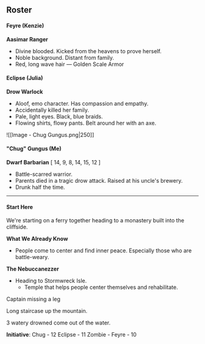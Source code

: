 ## Roster
#### Feyre (Kenzie)
**Aasimar Ranger**
- Divine blooded. Kicked from the heavens to prove herself.
- Noble background. Distant from family.
- Red, long wave hair — Golden Scale Armor

#### Eclipse (Julia)
**Drow Warlock**
- Aloof, emo character. Has compassion and empathy.
- Accidentally killed her family.
- Pale, light eyes. Black, blue braids.
- Flowing shirts, flowy pants. Belt around her with an axe.


![[Image - Chug Gungus.png|250]]
#### "Chug" Gungus (Me)
**Dwarf Barbarian**
[ 14, 9, 8, 14, 15, 12 ]
- Battle-scarred warrior.
- Parents died in a tragic drow attack. Raised at his uncle's brewery.
- Drunk half the time.

***
#### Start Here
We're starting on a ferry together heading to a monastery built into the cliffside.

**What We Already Know**
- People come to center and find inner peace. Especially those who are battle-weary.

**The Nebuccanezzer**
- Heading to Stormwreck Isle.
	- Temple that helps people center themselves and rehabilitate.

Captain missing a leg

Long staircase up the mountain.

3 watery drowned come out of the water.

**Initiative**:
Chug - 12
Eclipse - 11
Zombie -
Feyre - 10